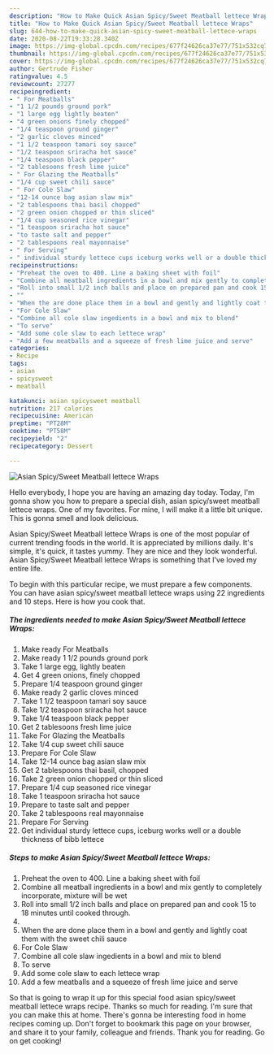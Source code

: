 ```yaml
---
description: "How to Make Quick Asian Spicy/Sweet Meatball lettece Wraps"
title: "How to Make Quick Asian Spicy/Sweet Meatball lettece Wraps"
slug: 644-how-to-make-quick-asian-spicy-sweet-meatball-lettece-wraps
date: 2020-08-22T19:33:28.340Z
image: https://img-global.cpcdn.com/recipes/677f24626ca37e77/751x532cq70/asian-spicysweet-meatball-lettece-wraps-recipe-main-photo.jpg
thumbnail: https://img-global.cpcdn.com/recipes/677f24626ca37e77/751x532cq70/asian-spicysweet-meatball-lettece-wraps-recipe-main-photo.jpg
cover: https://img-global.cpcdn.com/recipes/677f24626ca37e77/751x532cq70/asian-spicysweet-meatball-lettece-wraps-recipe-main-photo.jpg
author: Gertrude Fisher
ratingvalue: 4.5
reviewcount: 27277
recipeingredient:
- " For Meatballs"
- "1 1/2 pounds ground pork"
- "1 large egg lightly beaten"
- "4 green onions finely chopped"
- "1/4 teaspoon ground ginger"
- "2 garlic cloves minced"
- "1 1/2 teaspoon tamari soy sauce"
- "1/2 teaspoon sriracha hot sauce"
- "1/4 teaspoon black pepper"
- "2 tablesoons fresh lime juice"
- " For Glazing the Meatballs"
- "1/4 cup sweet chili sauce"
- " For Cole Slaw"
- "12-14 ounce bag asian slaw mix"
- "2 tablespoons thai basil chopped"
- "2 green onion chopped or thin sliced"
- "1/4 cup seasoned rice vinegar"
- "1 teaspoon sriracha hot sauce"
- "to taste salt and pepper"
- "2 tablespoons real mayonnaise"
- " For Serving"
- " individual sturdy lettece cups iceburg works well or a double thickness of bibb lettece"
recipeinstructions:
- "Preheat the oven to 400. Line a baking sheet with foil"
- "Combine all meatball ingredients in a bowl and mix gently to completely incorporate, mixture will be wet"
- "Roll into small 1/2 inch balls and place on prepared pan and cook 15 to 18 minutes until cooked through."
- ""
- "When the are done place them in a bowl and gently and lightly coat them with the sweet chili sauce"
- "For Cole Slaw"
- "Combine all cole slaw ingedients in a bowl and mix to blend"
- "To serve"
- "Add some cole slaw to each lettece wrap"
- "Add a few meatballs and a squeeze of fresh lime juice and serve"
categories:
- Recipe
tags:
- asian
- spicysweet
- meatball

katakunci: asian spicysweet meatball 
nutrition: 217 calories
recipecuisine: American
preptime: "PT28M"
cooktime: "PT58M"
recipeyield: "2"
recipecategory: Dessert

---
```



![Asian Spicy/Sweet Meatball lettece Wraps](https://img-global.cpcdn.com/recipes/677f24626ca37e77/751x532cq70/asian-spicysweet-meatball-lettece-wraps-recipe-main-photo.jpg)

Hello everybody, I hope you are having an amazing day today. Today, I'm gonna show you how to prepare a special dish, asian spicy/sweet meatball lettece wraps. One of my favorites. For mine, I will make it a little bit unique. This is gonna smell and look delicious.

Asian Spicy/Sweet Meatball lettece Wraps is one of the most popular of current trending foods in the world. It is appreciated by millions daily. It's simple, it's quick, it tastes yummy. They are nice and they look wonderful. Asian Spicy/Sweet Meatball lettece Wraps is something that I've loved my entire life.




To begin with this particular recipe, we must prepare a few components. You can have asian spicy/sweet meatball lettece wraps using 22 ingredients and 10 steps. Here is how you cook that.

<!--inarticleads1-->

##### The ingredients needed to make Asian Spicy/Sweet Meatball lettece Wraps:

1. Make ready  For Meatballs
1. Make ready 1 1/2 pounds ground pork
1. Take 1 large egg, lightly beaten
1. Get 4 green onions, finely chopped
1. Prepare 1/4 teaspoon ground ginger
1. Make ready 2 garlic cloves minced
1. Take 1 1/2 teaspoon tamari soy sauce
1. Take 1/2 teaspoon sriracha hot sauce
1. Take 1/4 teaspoon black pepper
1. Get 2 tablesoons fresh lime juice
1. Take  For Glazing the Meatballs
1. Take 1/4 cup sweet chili sauce
1. Prepare  For Cole Slaw
1. Take 12-14 ounce bag asian slaw mix
1. Get 2 tablespoons thai basil, chopped
1. Take 2 green onion chopped or thin sliced
1. Prepare 1/4 cup seasoned rice vinegar
1. Take 1 teaspoon sriracha hot sauce
1. Prepare to taste salt and pepper
1. Take 2 tablespoons real mayonnaise
1. Prepare  For Serving
1. Get  individual sturdy lettece cups, iceburg works well or a double thickness of bibb lettece




<!--inarticleads2-->

##### Steps to make Asian Spicy/Sweet Meatball lettece Wraps:

1. Preheat the oven to 400. Line a baking sheet with foil
1. Combine all meatball ingredients in a bowl and mix gently to completely incorporate, mixture will be wet
1. Roll into small 1/2 inch balls and place on prepared pan and cook 15 to 18 minutes until cooked through.
1. 
1. When the are done place them in a bowl and gently and lightly coat them with the sweet chili sauce
1. For Cole Slaw
1. Combine all cole slaw ingedients in a bowl and mix to blend
1. To serve
1. Add some cole slaw to each lettece wrap
1. Add a few meatballs and a squeeze of fresh lime juice and serve




So that is going to wrap it up for this special food asian spicy/sweet meatball lettece wraps recipe. Thanks so much for reading. I'm sure that you can make this at home. There's gonna be interesting food in home recipes coming up. Don't forget to bookmark this page on your browser, and share it to your family, colleague and friends. Thank you for reading. Go on get cooking!
